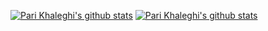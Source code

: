 [![Pari Khaleghi's github stats](https://github-readme-stats.vercel.app/api?username=PariKhaleghi)](https://github.com/anuraghazra/github-readme-stats&theme=onedark)
[![Pari Khaleghi's github stats](https://github-readme-stats.vercel.app/api/top-langs?username=PariKhaleghi)](https://github.com/anuraghazra/github-readme-stats&theme=onedark)

<!--
**PariKhaleghi/PariKhaleghi** is a ✨ _special_ ✨ repository because its `README.md` (this file) appears on your GitHub profile.

Here are some ideas to get you started:

- 🔭 I’m currently working on ...
- 🌱 I’m currently learning ...
- 👯 I’m looking to collaborate on ...
- 🤔 I’m looking for help with ...
- 💬 Ask me about ...
- 📫 How to reach me: ...
- 😄 Pronouns: ...
- ⚡ Fun fact: ...
-->
